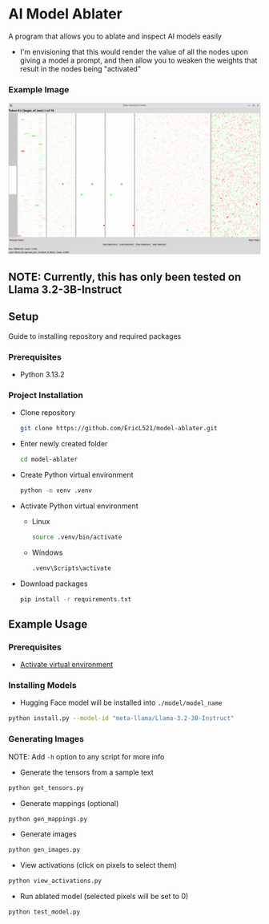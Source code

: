 # AI Model Ablater
A program that allows you to ablate and inspect AI models easily
  - I'm envisioning that this would render the value of all the nodes upon giving a model a prompt, and then allow you to weaken the weights that result in the nodes being "activated"

### Example Image
![Image of Token Activation Viewer with Values](images/Token_Activation_Viewer_With_Value.png)

## **NOTE: Currently, this has only been tested on Llama 3.2-3B-Instruct**


## Setup
Guide to installing repository and required packages

### Prerequisites
- Python 3.13.2

### Project Installation
- Clone repository

  ```bash
  git clone https://github.com/EricL521/model-ablater.git
  ```
- Enter newly created folder
  
  ```bash
  cd model-ablater
  ```
- Create Python virtual environment
  
  ```bash
  python -m venv .venv
  ```
<a name="python-venv"></a>
- Activate Python virtual environment
  - Linux
    
    ```bash
    source .venv/bin/activate
    ```
  - Windows
    
    ```cmd
    .venv\Scripts\activate
    ```
- Download packages
  
  ```bash
  pip install -r requirements.txt
  ```

## Example Usage
### Prerequisites
- [Activate virtual environment](#python-venv)

### Installing Models
  - Hugging Face model will be installed into `./model/model_name`
  ```bash
  python install.py --model-id "meta-llama/Llama-3.2-3B-Instruct"
  ```
### Generating Images
NOTE: Add `-h` option to any script for more info
  - Generate the tensors from a sample text
  ```bash
  python get_tensors.py
  ```
  - Generate mappings (optional)
  ```bash
  python gen_mappings.py
  ```
  - Generate images
  ```bash
  python gen_images.py
  ```
  - View activations (click on pixels to select them)
  ```bash
  python view_activations.py
  ```
  - Run ablated model (selected pixels will be set to 0)
  ```bash
  python test_model.py
  ```